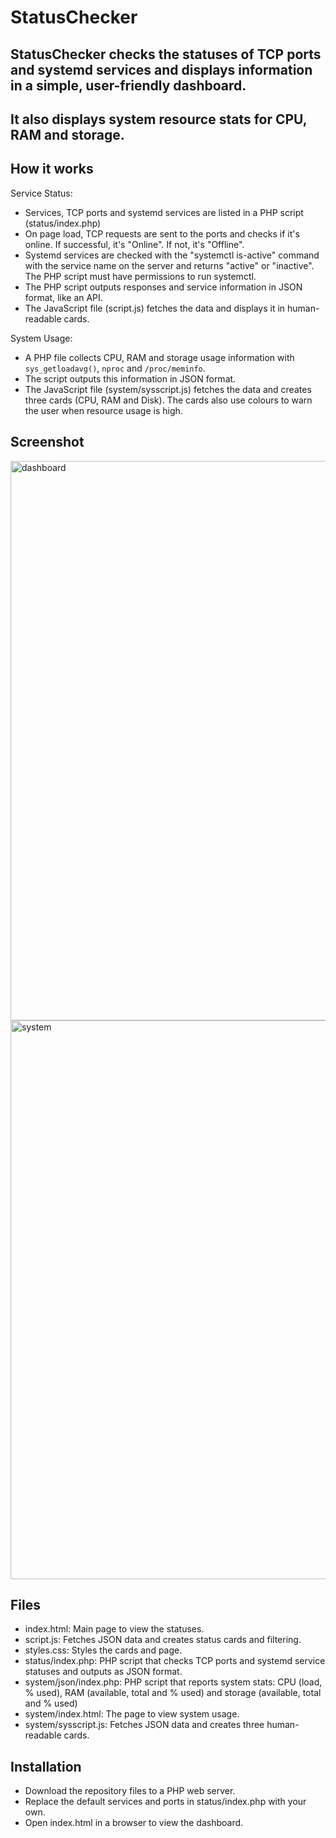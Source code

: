 # **StatusChecker**
## StatusChecker checks the statuses of TCP ports and systemd services and displays information in a simple, user-friendly dashboard.
## It also displays system resource stats for CPU, RAM and storage.

## How it works
Service Status:
- Services, TCP ports and systemd services are listed in a PHP script (status/index.php)
- On page load, TCP requests are sent to the ports and checks if it's online. If successful, it's "Online". If not, it's "Offline".
- Systemd services are checked with the "systemctl is-active" command with the service name on the server and returns "active" or "inactive". The PHP script must have permissions to run systemctl.
- The PHP script outputs responses and service information in JSON format, like an API.
- The JavaScript file (script.js) fetches the data and displays it in human-readable cards.
  
System Usage:
- A PHP file collects CPU, RAM and storage usage information with `sys_getloadavg()`, `nproc` and `/proc/meminfo`.
- The script outputs this information in JSON format.
- The JavaScript file (system/sysscript.js) fetches the data and creates three cards (CPU, RAM and Disk). The cards also use colours to warn the user when resource usage is high.

## Screenshot
<img width="1880" height="895" alt="dashboard" src="https://github.com/user-attachments/assets/c33fea2f-23a0-4f3d-8f4b-80ec0b22f42c" />

<img width="1880" height="894" alt="system" src="https://github.com/user-attachments/assets/900a5a22-dc60-4c61-ae39-2182105fa7eb" />

## Files
- index.html: Main page to view the statuses.
- script.js: Fetches JSON data and creates status cards and filtering.
- styles.css: Styles the cards and page.
- status/index.php: PHP script that checks TCP ports and systemd service statuses and outputs as JSON format.
- system/json/index.php: PHP script that reports system stats: CPU (load, % used), RAM (available, total and % used) and storage (available, total and % used)
- system/index.html: The page to view system usage.
- system/sysscript.js: Fetches JSON data and creates three human-readable cards.

## Installation
- Download the repository files to a PHP web server.
- Replace the default services and ports in status/index.php with your own.
- Open index.html in a browser to view the dashboard.
